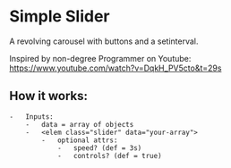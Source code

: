 # Simple Slider

A revolving carousel with buttons and a setinterval.

Inspired by non-degree Programmer on Youtube: 
https://www.youtube.com/watch?v=DqkH_PV5cto&t=29s


## How it works:

	-	Inputs:
		-	data = array of objects
		-	<elem class="slider" data="your-array">
			-	optional attrs:
				-	speed? (def = 3s)
				-	controls? (def = true)